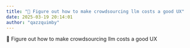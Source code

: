 ```yaml
---
title: "💭 Figure out how to make crowdsourcing llm costs a good UX"
date: 2025-03-19 20:14:01
author: "qazzquimby"
---
```


💭 Figure out how to make crowdsourcing llm costs a good UX
